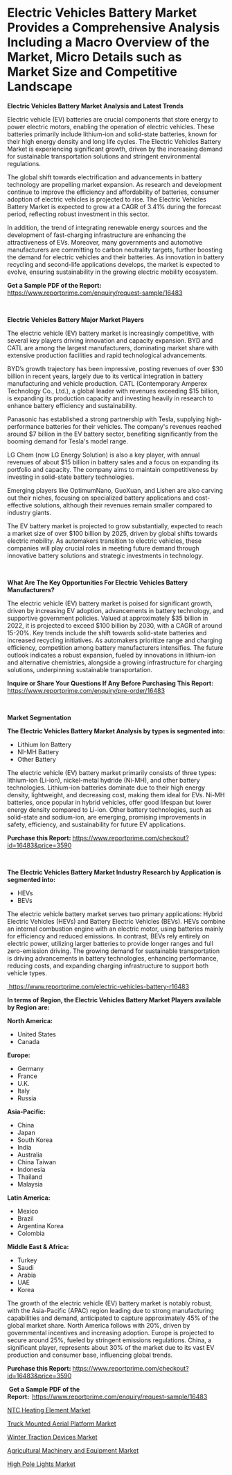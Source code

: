 <p><h1>Electric Vehicles Battery Market Provides a Comprehensive Analysis Including a Macro Overview of the Market, Micro Details such as Market Size and Competitive Landscape</h1></p><p><strong>Electric Vehicles Battery Market Analysis and Latest Trends</strong></p>
<p><p>Electric vehicle (EV) batteries are crucial components that store energy to power electric motors, enabling the operation of electric vehicles. These batteries primarily include lithium-ion and solid-state batteries, known for their high energy density and long life cycles. The Electric Vehicles Battery Market is experiencing significant growth, driven by the increasing demand for sustainable transportation solutions and stringent environmental regulations. </p><p>The global shift towards electrification and advancements in battery technology are propelling market expansion. As research and development continue to improve the efficiency and affordability of batteries, consumer adoption of electric vehicles is projected to rise. The Electric Vehicles Battery Market is expected to grow at a CAGR of 3.41% during the forecast period, reflecting robust investment in this sector.</p><p>In addition, the trend of integrating renewable energy sources and the development of fast-charging infrastructure are enhancing the attractiveness of EVs. Moreover, many governments and automotive manufacturers are committing to carbon neutrality targets, further boosting the demand for electric vehicles and their batteries. As innovation in battery recycling and second-life applications develops, the market is expected to evolve, ensuring sustainability in the growing electric mobility ecosystem.</p></p>
<p><strong>Get a Sample PDF of the Report:&nbsp;</strong> <a href="https://www.reportprime.com/enquiry/request-sample/16483?utm_campaign=1894&utm_medium=2&utm_source=Github&utm_content=ia&utm_term=24122024&utm_id=electric-vehicles-battery">https://www.reportprime.com/enquiry/request-sample/16483</a></p>
<p>&nbsp;</p>
<p><strong>Electric Vehicles Battery Major Market Players</strong></p>
<p><p>The electric vehicle (EV) battery market is increasingly competitive, with several key players driving innovation and capacity expansion. BYD and CATL are among the largest manufacturers, dominating market share with extensive production facilities and rapid technological advancements. </p><p>BYD’s growth trajectory has been impressive, posting revenues of over $30 billion in recent years, largely due to its vertical integration in battery manufacturing and vehicle production. CATL (Contemporary Amperex Technology Co., Ltd.), a global leader with revenues exceeding $15 billion, is expanding its production capacity and investing heavily in research to enhance battery efficiency and sustainability.</p><p>Panasonic has established a strong partnership with Tesla, supplying high-performance batteries for their vehicles. The company's revenues reached around $7 billion in the EV battery sector, benefiting significantly from the booming demand for Tesla's model range. </p><p>LG Chem (now LG Energy Solution) is also a key player, with annual revenues of about $15 billion in battery sales and a focus on expanding its portfolio and capacity. The company aims to maintain competitiveness by investing in solid-state battery technologies.</p><p>Emerging players like OptimumNano, GuoXuan, and Lishen are also carving out their niches, focusing on specialized battery applications and cost-effective solutions, although their revenues remain smaller compared to industry giants.</p><p>The EV battery market is projected to grow substantially, expected to reach a market size of over $100 billion by 2025, driven by global shifts towards electric mobility. As automakers transition to electric vehicles, these companies will play crucial roles in meeting future demand through innovative battery solutions and strategic investments in technology.</p></p>
<p>&nbsp;</p>
<p><strong>What Are The Key Opportunities For Electric Vehicles Battery Manufacturers?</strong></p>
<p><p>The electric vehicle (EV) battery market is poised for significant growth, driven by increasing EV adoption, advancements in battery technology, and supportive government policies. Valued at approximately $35 billion in 2022, it is projected to exceed $100 billion by 2030, with a CAGR of around 15-20%. Key trends include the shift towards solid-state batteries and increased recycling initiatives. As automakers prioritize range and charging efficiency, competition among battery manufacturers intensifies. The future outlook indicates a robust expansion, fueled by innovations in lithium-ion and alternative chemistries, alongside a growing infrastructure for charging solutions, underpinning sustainable transportation.</p></p>
<p><strong>Inquire or Share Your Questions If Any Before Purchasing This Report:</strong> <a href="https://www.reportprime.com/enquiry/pre-order/16483?utm_campaign=1894&utm_medium=2&utm_source=Github&utm_content=ia&utm_term=24122024&utm_id=electric-vehicles-battery">https://www.reportprime.com/enquiry/pre-order/16483</a></p>
<p>&nbsp;</p>
<p><strong>Market Segmentation</strong></p>
<p><strong>The Electric Vehicles Battery Market Analysis by types is segmented into:</strong></p>
<p><ul><li>Lithium Ion Battery</li><li>NI-MH Battery</li><li>Other Battery</li></ul></p>
<p><p>The electric vehicle (EV) battery market primarily consists of three types: lithium-ion (Li-ion), nickel-metal hydride (Ni-MH), and other battery technologies. Lithium-ion batteries dominate due to their high energy density, lightweight, and decreasing cost, making them ideal for EVs. Ni-MH batteries, once popular in hybrid vehicles, offer good lifespan but lower energy density compared to Li-ion. Other battery technologies, such as solid-state and sodium-ion, are emerging, promising improvements in safety, efficiency, and sustainability for future EV applications.</p></p>
<p><strong>Purchase this Report:&nbsp;</strong><a href="https://www.reportprime.com/checkout?id=16483&price=3590&utm_campaign=1894&utm_medium=2&utm_source=Github&utm_content=ia&utm_term=24122024&utm_id=electric-vehicles-battery">https://www.reportprime.com/checkout?id=16483&price=3590</a></p>
<p>&nbsp;</p>
<p><strong>The Electric Vehicles Battery Market Industry Research by Application is segmented into:</strong></p>
<p><ul><li>HEVs</li><li>BEVs</li></ul></p>
<p><p>The electric vehicle battery market serves two primary applications: Hybrid Electric Vehicles (HEVs) and Battery Electric Vehicles (BEVs). HEVs combine an internal combustion engine with an electric motor, using batteries mainly for efficiency and reduced emissions. In contrast, BEVs rely entirely on electric power, utilizing larger batteries to provide longer ranges and full zero-emission driving. The growing demand for sustainable transportation is driving advancements in battery technologies, enhancing performance, reducing costs, and expanding charging infrastructure to support both vehicle types.</p></p>
<p><a href="https://www.reportprime.com/electric-vehicles-battery-r16483?utm_campaign=1894&utm_medium=2&utm_source=Github&utm_content=ia&utm_term=24122024&utm_id=electric-vehicles-battery">&nbsp;https://www.reportprime.com/electric-vehicles-battery-r16483</a></p>
<p><strong>In terms of Region, the Electric Vehicles Battery Market Players available by Region are:</strong></p>
<p>
    <p> <strong> North America: </strong>
        <ul>
            <li>United States</li>
            <li>Canada</li>
        </ul>
        </p> 
    <p> <strong> Europe: </strong>
        <ul>
            <li>Germany</li>
            <li>France</li>
            <li>U.K.</li>
            <li>Italy</li>
            <li>Russia</li>
        </ul>
        </p> 
    <p> <strong> Asia-Pacific: </strong>
        <ul>
            <li>China</li>
            <li>Japan</li>
            <li>South Korea</li>
            <li>India</li>
            <li>Australia</li>
            <li>China Taiwan</li>
            <li>Indonesia</li>
            <li>Thailand</li>
            <li>Malaysia</li>
        </ul>
        </p> 
    <p> <strong> Latin America: </strong>
        <ul>
            <li>Mexico</li>
            <li>Brazil</li>
            <li>Argentina Korea</li>
            <li>Colombia</li>
        </ul>
        </p> 
    <p> <strong> Middle East & Africa: </strong>
        <ul>
            <li>Turkey</li>
            <li>Saudi</li>
            <li>Arabia</li>
            <li>UAE</li>
            <li>Korea</li>
        </ul>
    </p>
    </p>
<p><p>The growth of the electric vehicle (EV) battery market is notably robust, with the Asia-Pacific (APAC) region leading due to strong manufacturing capabilities and demand, anticipated to capture approximately 45% of the global market share. North America follows with 20%, driven by governmental incentives and increasing adoption. Europe is projected to secure around 25%, fueled by stringent emissions regulations. China, a significant player, represents about 30% of the market due to its vast EV production and consumer base, influencing global trends.</p></p>
<p><strong>Purchase this Report: </strong><a href="https://www.reportprime.com/checkout?id=16483&price=3590&utm_campaign=1894&utm_medium=2&utm_source=Github&utm_content=ia&utm_term=24122024&utm_id=electric-vehicles-battery">https://www.reportprime.com/checkout?id=16483&price=3590</a></p>
<p>&nbsp;<strong>Get a Sample PDF of the Report:&nbsp;&nbsp;</strong><a href="https://www.reportprime.com/enquiry/request-sample/16483?utm_campaign=1894&utm_medium=2&utm_source=Github&utm_content=ia&utm_term=24122024&utm_id=electric-vehicles-battery">https://www.reportprime.com/enquiry/request-sample/16483</a></p>
<p><strong></strong></p>
<p><p><a href="https://www.linkedin.com/pulse/analysis-forecast-growing-demand-ntc-heating-element-market-6ceyf?utm_campaign=1894&utm_medium=2&utm_source=Github&utm_content=ia&utm_term=24122024&utm_id=electric-vehicles-battery">NTC Heating Element Market</a></p><p><a href="https://www.linkedin.com/pulse/forecasting-future-truck-mounted-aerial-platform-market-onwte?utm_campaign=1894&utm_medium=2&utm_source=Github&utm_content=ia&utm_term=24122024&utm_id=electric-vehicles-battery">Truck Mounted Aerial Platform Market</a></p><p><a href="https://www.linkedin.com/pulse/winter-traction-devices-market-dynamics-73-cagr-growth-key-drivers-dvvbf?utm_campaign=1894&utm_medium=2&utm_source=Github&utm_content=ia&utm_term=24122024&utm_id=electric-vehicles-battery">Winter Traction Devices Market</a></p><p><a href="https://github.com/marloy8/Market-Research-Report-List-6/blob/main/agricultural-machinery-and-equipment-market.md?utm_campaign=1894&utm_medium=2&utm_source=Github&utm_content=ia&utm_term=24122024&utm_id=electric-vehicles-battery">Agricultural Machinery and Equipment Market</a></p><p><a href="https://www.linkedin.com/pulse/high-pole-lights-market-overview-size-value-share-analysis-w8u3e?utm_campaign=1894&utm_medium=2&utm_source=Github&utm_content=ia&utm_term=24122024&utm_id=electric-vehicles-battery">High Pole Lights Market</a></p></p>